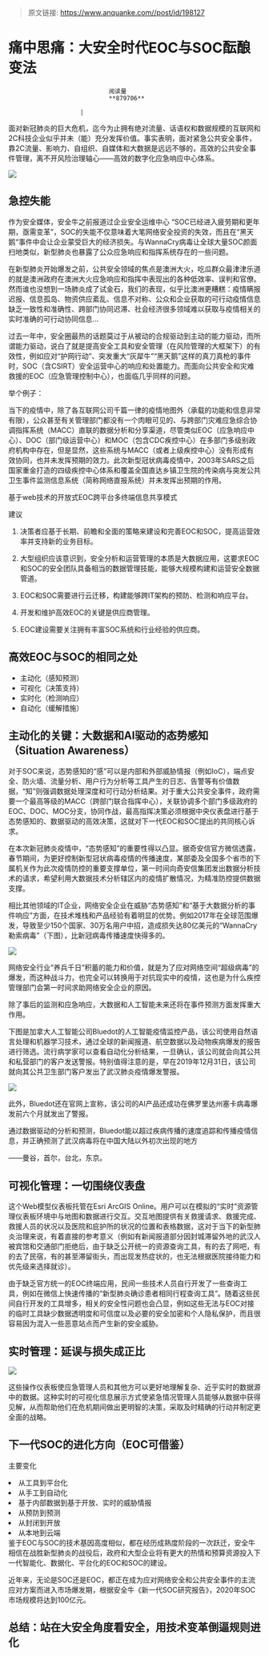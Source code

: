> 原文链接: https://www.anquanke.com//post/id/198127 


# 痛中思痛：大安全时代EOC与SOC酝酿变法


                                阅读量   
                                **879706**
                            
                        |
                        
                                                                                    



面对新冠肺炎的巨大危机，迄今为止拥有绝对流量、话语权和数据规模的互联网和2C科技企业似乎并未（能）充分发挥价值。事实表明，面对紧急公共安全事件，靠2C流量、影响力、自组织、自媒体和大数据是远远不够的，高效的公共安全事件管理，离不开风险治理轴心——高效的数字化应急响应中心体系。

[![](https://p0.ssl.qhimg.com/dm/1024_499_/t01c668fcca50a28799.jpg)](https://p0.ssl.qhimg.com/dm/1024_499_/t01c668fcca50a28799.jpg)



## 急控失能

作为安全媒体，安全牛之前报道过企业安全运维中心 “SOC已经进入疲劳期和更年期，亟需变革”，SOC的失能不仅意味着大笔网络安全投资的失效，而且在“黑天鹅“事件中会让企业蒙受巨大的经济损失。与WannaCry病毒让全球大量SOC颜面扫地类似，新型肺炎也暴露了公众应急响应和指挥系统存在的一些问题。

在新型肺炎开始爆发之前，公共安全领域的焦点是澳洲大火，吃瓜群众最津津乐道的就是澳洲政府在澳洲大火应急响应和指挥中表现出的各种低效率、误判和官僚。然而谁也没想到一场肺炎成了试金石，我们的表现，似乎比澳洲更糟糕：疫情瞒报迟报、信息孤岛、物资供应紊乱、信息不对称、公众和企业获取的可行动疫情信息缺乏一致性和准确性、跨部门协同迟滞、社会经济很多领域难以获取与疫情相关的实时准确的可行动协同信息…

过去一年中，安全圈最热的话题莫过于从被动的合规驱动到主动的能力驱动，而所谓能力驱动，说白了就是提高安全工具和安全管理（在风险管理的大框架下）的有效性，例如应对“护网行动”、突发重大“灰犀牛”“黑天鹅”这样的真刀真枪的事件时，SOC（含CSIRT）安全运营中心的响应和处置能力。而面向公共安全和灾难救援的EOC（应急管理控制中心），也面临几乎同样的问题。

举个例子：

当下的疫情中，除了各互联网公司千篇一律的疫情地图外（承载的功能和信息非常有限），公众甚至有关管理部门都没有一个肉眼可见的、与跨部门灾难应急综合协调指挥系统（MACC）直联的数据分析和分享渠道，尽管类似EOC（应急响应中心）、DOC（部门级运营中心）和MOC（包含CDC疾控中心）在多部门多级别政府机构中存在，但是显然，这些系统与MACC（或者上级疾控中心）没有形成有效协同，也并未发挥预期的效力。此次新型冠状病毒疫情中，2003年SARS之后国家重金打造的四级疾控中心体系和覆盖全国直达乡镇卫生院的传染病与突发公共卫生事件监测信息系统（简称网络直报系统）并未发挥出预期的作用。

基于web技术的开放式EOC跨平台多终端信息共享模式

建议

1. 决策者应基于长期、前瞻和全面的策略来建设和完善EOC和SOC，提高运营效率并支持新的业务目标。

2. 大型组织应该意识到，安全分析和运营管理的本质是大数据应用，这要求EOC和SOC的安全团队具备相当的数据管理技能，能够大规模构建和运营安全数据管道。

3. EOC和SOC需要进行云迁移，构建能够跨IT架构的预防、检测和响应平台。

4. 开发和维护高效EOC的关键是供应商管理。

5. EOC建设需要关注拥有丰富SOC系统和行业经验的供应商。

## 高效EOC与SOC的相同之处
- 主动化（感知预测）
- 可视化（决策支持）
- 实时化（检测响应）
- 自动化（缓解措施）


## 主动化的关键：大数据和AI驱动的态势感知（Situation Awareness）

对于SOC来说，态势感知的“感”可以是内部和外部威胁情报（例如IoC），端点安全、防火墙、流量分析、用户行为分析等工具产生的日志、告警等有价值数据，“知”则强调数据处理深度和可行动分析结果。对于重大公共安全事件，政府需要一个最高等级的MACC（跨部门联合指挥中心），关联协调多个部门多级政府的EOC、DOC、MOC分支，协同作战，最高指挥决策必须根据中央仪表盘进行基于态势感知的、数据驱动的高效决策，这就对下一代EOC和SOC提出的共同核心诉求。

在本次新冠肺炎疫情中，“态势感知”的重要性得以凸显。据奇安信官方微信透露，春节期间，为更好控制新型冠状病毒疫情的传播速度，某部委及全国多个省市的下属机关作为此次疫情防控的重要支撑单位，第一时间向奇安信集团发出数据分析技术的请求，希望利用大数据技术分析辖区内的疫情扩散情况，为精准防控提供数据支撑。

相比其他领域的IT企业，网络安全企业在威胁“态势感知”和“基于大数据分析的事件响应”方面，在技术堆栈和产品经验有着明显的优势。例如2017年在全球范围爆发，导致至少150个国家、30万名用户中招，造成损失达80亿美元的“WannaCry勒索病毒”（下图），比新冠病毒传播速度快得多的。

[![](https://p3.ssl.qhimg.com/t014052d164b5d813df.jpg)](https://p3.ssl.qhimg.com/t014052d164b5d813df.jpg)

网络安全行业“养兵千日”积蓄的能力和价值，就是为了应对网络空间“超级病毒”的爆发，而这种战斗力，也完全可以转换用于对抗现实中的疫情，这也是为什么疾控管理部门会第一时间求助网络安全企业的原因。

除了事后的监测和应急响应，大数据和人工智能未来还将在事件预测方面发挥重大作用。

下图是加拿大人工智能公司Bluedot的人工智能疫情监控产品，该公司使用自然语言处理和机器学习技术，通过全球的新闻报道、航空数据以及动物疾病爆发的报告进行筛选。流行病学家可以查看自动化分析结果，一旦确认，该公司就会向其公共和私营部门的客户发送警报。特别值得注意的是，早在2019年12月31日，该公司就向其公共卫生部门客户发出了武汉肺炎疫情爆发警报。

[![](https://p4.ssl.qhimg.com/t01519f78fd23058e08.jpg)](https://p4.ssl.qhimg.com/t01519f78fd23058e08.jpg)

此外，Bluedot还在官网上宣称，该公司的AI产品还成功在佛罗里达州塞卡病毒爆发前六个月就发出了警报。

通过数据驱动的分析和预测，Bluedot能以超过疾病传播的速度追踪和传播疫情信息，并正确预测了武汉病毒将在中国大陆以外初次出现的地方

——曼谷，首尔，台北，东京。



## 可视化管理：一切围绕仪表盘

这个Web模型仪表板托管在Esri ArcGIS Online。用户可以在模拟的“实时”资源管理仪表板环境中与地图和数据进行交互。交互地图提供有关救援请求、救援完成、救援人员的状况以及医院和庇护所的状况的位置和表格数据，这对于当下的新型肺炎治理来说，有着直接的参考意义（例如有新闻报道部分因封城滞留外地的武汉人被宾馆和交通部门拒绝后，由于缺乏公开统一的资源查询工具，有的去了网吧，有的去了民宿，有的甚至滞留街头，而出现发热症状的，也无法根据医院接待能力和优先级来选择就诊）。

由于缺乏官方统一的EOC终端应用，民间一些技术人员自行开发了一些查询工具，例如在微信上快速传播的“新型肺炎确诊患者相同行程查询工具”。随着这些民间自行开发的工具增多，相关的安全性问题也会凸显，例如这些无法与EOC对接的临时工具缺少数据透明度和可信度以及必要的安全加密和个人隐私保护，而且很容易因为混入一些恶意站点而产生新的安全威胁。



## 实时管理：延误与损失成正比

[![](https://p3.ssl.qhimg.com/t01e1218416a9224ad0.jpg)](https://p3.ssl.qhimg.com/t01e1218416a9224ad0.jpg)

这些操作仪表板使应急管理人员和其他方可以更好地理解复杂、近乎实时的数据源中的数据。这种实时的可视化信息展示方式使紧急情况管理人员能够从数据中获得见解，从而帮助他们在危机期间做出更明智的决策，采取及时精确的行动并制定更全面的战略。



## 下一代SOC的进化方向（EOC可借鉴）

主要变化
<li data-darkmode-bgcolor="rgb(48, 48, 48)" data-darkmode-color="rgb(168, 168, 168)">
从工具到平台化
</li>
<li data-darkmode-bgcolor="rgb(48, 48, 48)" data-darkmode-color="rgb(168, 168, 168)">
从手工到自动化
</li>
<li data-darkmode-bgcolor="rgb(48, 48, 48)" data-darkmode-color="rgb(168, 168, 168)">
基于内部数据到基于开放、实时的威胁情报
</li>
<li data-darkmode-bgcolor="rgb(48, 48, 48)" data-darkmode-color="rgb(168, 168, 168)">
从预防到预测
</li>
<li data-darkmode-bgcolor="rgb(48, 48, 48)" data-darkmode-color="rgb(168, 168, 168)">
从封闭到开放
</li>
<li data-darkmode-bgcolor="rgb(48, 48, 48)" data-darkmode-color="rgb(168, 168, 168)">
从本地到云端
</li>
鉴于EOC与SOC的技术基因高度相似，都在经历成熟度阶段的一次跃迁，安全牛相信在战胜新型肺炎的战役后，政府和大型企业将有更大的热情和预算资源投入下一代智能化、数据化、平台化的EOC和SOC的建设。

近年来，无论是SOC还是EOC，都正在成为应对网络安全和公共安全事件的主流应对方案而进入市场爆发期，根据安全牛《新一代SOC研究报告》，2020年SOC市场规模将达到100亿元。



## 总结：站在大安全角度看安全，用技术变革倒逼规则进化
